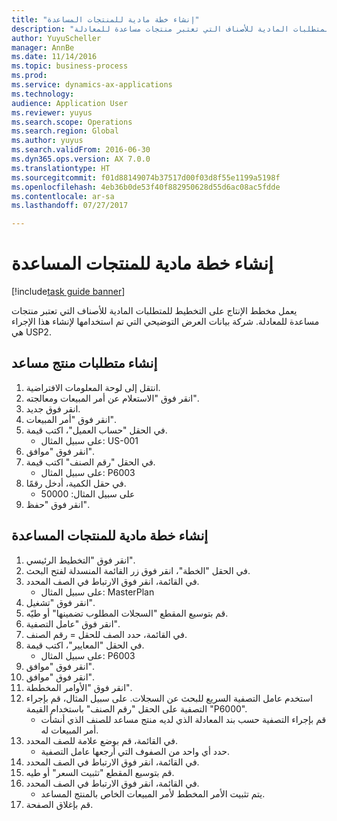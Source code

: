 ```yaml
--- 
title: "إنشاء خطة مادية للمنتجات المساعدة"
description: "يعمل مخطط الإنتاج على التخطيط للمتطلبات المادية للأصناف التي تعتبر منتجات مساعدة للمعادلة."
author: YuyuScheller
manager: AnnBe
ms.date: 11/14/2016
ms.topic: business-process
ms.prod: 
ms.service: dynamics-ax-applications
ms.technology: 
audience: Application User
ms.reviewer: yuyus
ms.search.scope: Operations
ms.search.region: Global
ms.author: yuyus
ms.search.validFrom: 2016-06-30
ms.dyn365.ops.version: AX 7.0.0
ms.translationtype: HT
ms.sourcegitcommit: f01d88149074b37517d00f03d8f55e1199a5198f
ms.openlocfilehash: 4eb36b0de53f40f882950628d55d6ac08ac5fdde
ms.contentlocale: ar-sa
ms.lasthandoff: 07/27/2017

---
```

# <a name="create-a-material-plan-for-co-products"></a>إنشاء خطة مادية للمنتجات المساعدة

[!include[task guide banner](../../includes/task-guide-banner.md)]

يعمل مخطط الإنتاج على التخطيط للمتطلبات المادية للأصناف التي تعتبر منتجات مساعدة للمعادلة. شركة بيانات العرض التوضيحي التي تم استخدامها لإنشاء هذا الإجراء هي USP2.


## <a name="create-requirement-for-a-co-product"></a>إنشاء متطلبات منتج مساعد
1. انتقل إلى لوحة المعلومات الافتراضية.
2. انقر فوق "الاستعلام عن أمر المبيعات ومعالجته‬".
3. انقر فوق جديد.
4. انقر فوق "أمر المبيعات".
5. في الحقل "حساب العميل"، اكتب قيمة.
    * على سبيل المثال: US-001  
6. انقر فوق "موافق".
7. في الحقل "رقم الصنف" اكتب قيمة.
    * على سبيل المثال: P6003  
8. في حقل الكمية، أدخل رقمًا.
    * على سبيل المثال: 50000  
9. انقر فوق "حفظ".

## <a name="create-a-material-plan-for-co-products"></a>إنشاء خطة مادية للمنتجات المساعدة
1. انقر فوق "التخطيط الرئيسي‬".
2. في الحقل "الخطة"، انقر فوق زر القائمة المنسدلة لفتح البحث.
3. في القائمة، انقر فوق الارتباط في الصف المحدد.
    * على سبيل المثال: MasterPlan  
4. انقر فوق "تشغيل".
5. قم بتوسيع المقطع "السجلات المطلوب تضمينها‬‬" أو طيّه.
6. انقر فوق "عامل التصفية".
7. في القائمة، حدد الصف للحقل = رقم الصنف.
8. في الحقل "المعايير"، اكتب قيمة.
    * على سبيل المثال: P6003  
9. انقر فوق "موافق".
10. انقر فوق "موافق".
11. انقر فوق "الأوامر المخططة".
12. استخدم عامل التصفية السريع للبحث عن السجلات. على سبيل المثال، قم بإجراء التصفية على الحقل "رقم الصنف" باستخدام القيمة "P6000".
    * قم بإجراء التصفية حسب بند المعادلة الذي لديه منتج مساعد للصنف الذي أنشأت أمر المبيعات له.  
13. في القائمة، قم بوضع علامة للصف المحدد.
    * حدد أي واحد من الصفوف التي أرجعها عامل التصفية.  
14. في القائمة، انقر فوق الارتباط في الصف المحدد.
15. قم بتوسيع المقطع "تثبيت السعر" أو طيه.
16. في القائمة، انقر فوق الارتباط في الصف المحدد.
    * يتم تثبيت الأمر المخطط لأمر المبيعات الخاص بالمنتج المساعد.  
17. قم بإغلاق الصفحة.


